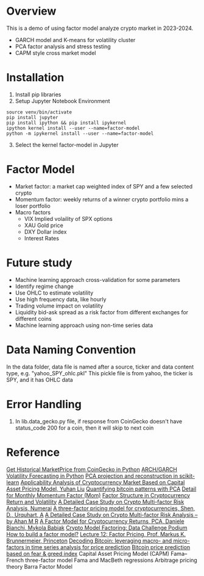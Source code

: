 # Overview
This is a demo of using factor model analyze crypto market in 2023-2024.
- GARCH model and K-means for volatility cluster
- PCA factor analysis and stress testing
- CAPM style cross market model



# Installation
1. Install pip libraries
2. Setup Jupyter Notebook Environment
```
source venv/bin/activate
pip install jupyter
pip install ipython && pip install ipykernel
ipython kernel install --user --name=factor-model
python -m ipykernel install --user --name=factor-model
```
3. Select the kernel factor-model in Jupyter


# Factor Model
- Market factor: a market cap weighted index of SPY and a few selected crypto
- Momentum factor: weekly returns of a winner crypto portfolio mins a loser portfolio
- Macro factors
    - VIX Implied volaility of SPX options
    - XAU Gold price 
    - DXY Dollar index
    - Interest Rates

# Future study
- Machine learning approach cross-validation for some parameters
- Identify regime change 
- Use OHLC to estimate volatility
- Use high frequency data, like hourly 
- Trading volume impact on volatility
- Liquidity bid-ask spread as a risk factor from different exchanges for different coins
- Machine learning approach using non-time series data 


# Data Naming Convention
In the data folder, data file is named after a source, ticker and data content type, e.g. "yahoo_SPY_ohlc.pkl"
This pickle file is from yahoo, the ticker is SPY, and it has OHLC data


# Error Handling
1. In lib.data_gecko.py file, if response from CoinGecko doesn't have status_code 200 for a coin, then it will skip to next coin

# Reference
[Get Historical MarketPrice from CoinGecko in Python](https://github.com/kirancshet/Get-Crypto-Historic-Chart-CoinGecko)
[ARCH/GARCH Volatility Forecasting in Python](https://goldinlocks.github.io/ARCH_GARCH-Volatility-Forecasting/)
[PCA projection and reconstruction in scikit-learn](https://stackoverflow.com/questions/36566844/pca-projection-and-reconstruction-in-scikit-learn)
[Applicability Analysis of Cryptocurrency Market Based on Capital Asset Pricing Model, Yuhan Liu](https://www.researchgate.net/publication/377732492_Applicability_Analysis_of_Cryptocurrency_Market_Based_on_Capital_Asset_Pricing_Model)
[Quantifying bitcoin patterns with PCA](https://www.coinbase.com/en-gb/institutional/research-insights/research/monthly-outlook/quantifying-bitcoin-patterns-with-pca-may-2023)
[Detail for Monthly Momentum Factor (Mom)](https://mba.tuck.dartmouth.edu/pages/faculty/ken.french/Data_Library/det_mom_factor.html)
[Factor Structure in Cryptocurrency Return and Volatility](https://www.researchgate.net/publication/352550633_Factor_Structure_in_Cryptocurrency_Return_and_Volatility)
[A Detailed Case Study on Crypto Multi-factor Risk Analysis, Numerai](https://forum.numer.ai/t/a-detailed-case-study-on-crypto-multi-factor-risk-analysis/7682)
[A three-factor pricing model for cryptocurrencies, Shen, D., Urquhart, A](https://centaur.reading.ac.uk/85321/3/A%20Three-factor%20Pricing%20Model%20for%20Cryptocurrency_R1.pdf)
[A Detailed Case Study on Crypto Multi-factor Risk Analysis – by Ahan M R](https://drive.google.com/file/d/1378ZJbdqqP2DBlrPS1Pg6oHQYD7hyB9j/view?usp=sharing)
[A Factor Model for Cryptocurrency Returns, PCA, Daniele Bianchi, Mykola Babiak](http://wp.lancs.ac.uk/fofi2022/files/2022/08/FoFI-2022-056-Daniele-Bianchi.pdf)
[Crypto Model Factoring: Data Challenge Podium](https://blog.oceanprotocol.com/crypto-model-factoring-data-challenge-podium-b56950db6f43)
[How to build a factor model?](https://quant.stackexchange.com/questions/17125/how-to-build-a-factor-model)
[Lecture 12: Factor Pricing, Prof. Markus K. Brunnermeier, Princeton](https://www.princeton.edu/~markus/teaching/Fin501/12Lecture.pdf)
[Decoding Bitcoin: leveraging macro- and micro-factors in time series analysis for price prediction](https://peerj.com/articles/cs-2314.pdf)
[Bitcoin price prediction based on fear & greed index](https://www.shs-conferences.org/articles/shsconf/pdf/2024/01/shsconf_icdeba2023_02015.pdf)
Capital Asset Pricing Model (CAPM)
Fama–French three-factor model
Fama and MacBeth regressions
Arbitrage pricing theory
Barra Factor Model